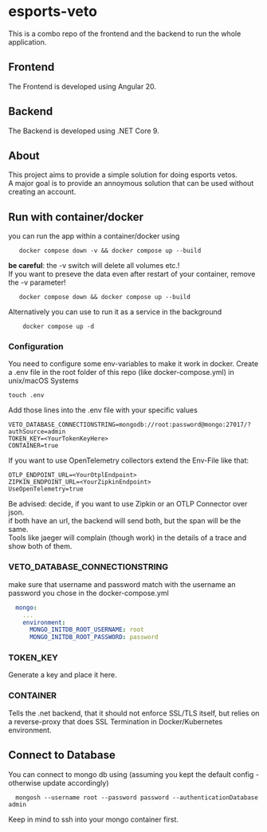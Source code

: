 # esports-veto

This is a combo repo of the frontend and the backend to run the whole application.

## Frontend

The Frontend is developed using Angular 20.

## Backend

The Backend is developed using .NET Core 9.

## About

This project aims to provide a simple solution for doing esports vetos.  
A major goal is to provide an annoymous solution that can be used without creating an account.

## Run with container/docker

you can run the app within a container/docker using

```shell
   docker compose down -v && docker compose up --build
```
__be careful__: the -v switch will delete all volumes etc.!  
If you want to preseve the data even after restart of your container, remove the -v parameter!

```shell
   docker compose down && docker compose up --build
```

Alternatively you can use to run it as a service in the background

```docker
    docker compose up -d
```

### Configuration

You need to configure some env-variables to make it work in docker. 
Create a .env file in the root folder of this repo (like docker-compose.yml)
in unix/macOS Systems 

```shell
touch .env
```

Add those lines into the .env file with your specific values

```shell
VETO_DATABASE_CONNECTIONSTRING=mongodb://root:password@mongo:27017/?authSource=admin
TOKEN_KEY=<YourTokenKeyHere>
CONTAINER=true
```

If you want to use OpenTelemetry collectors extend the Env-File like that:

```shell
OTLP_ENDPOINT_URL=<YourOtplEndpoint>
ZIPKIN_ENDPOINT_URL=<YourZipkinEndpoint>
UseOpenTelemetry=true
```

Be advised: decide, if you want to use Zipkin or an OTLP Connector over json.  
if both have an url, the backend will send both, but the span will be the same.  
Tools like jaeger will complain (though work) in the details of a trace and show both of them.

### VETO_DATABASE_CONNECTIONSTRING

make sure that username and password match with the username an password you chose in the docker-compose.yml
```yml
  mongo:
    ...
    environment:
      MONGO_INITDB_ROOT_USERNAME: root
      MONGO_INITDB_ROOT_PASSWORD: password
```

### TOKEN_KEY

Generate a key and place it here.

### CONTAINER

Tells the .net backend, that it should not enforce SSL/TLS itself, but relies on a reverse-proxy that does SSL Termination in Docker/Kubernetes environment. 

## Connect to Database

You can connect to mongo db using (assuming you kept the default config - otherwise update accordingly)

```shell
  mongosh --username root --password password --authenticationDatabase admin
```
Keep in mind to ssh into your mongo container first.

